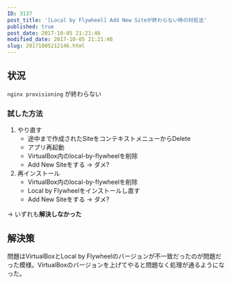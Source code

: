 ```yaml
---
ID: 3137
post_title: '[Local by Flywheel] Add New Siteが終わらない時の対処法'
published: true
post_date: 2017-10-05 21:21:46
modified_date: 2017-10-05 21:21:46
slug: 20171005212146.html
---
```

<h2>状況</h2>

<code>nginx provisioning</code> が終わらない

<h3>試した方法</h3>

<ol>
<li>やり直す

<ul>
<li>途中まで作成されたSiteをコンテキストメニューからDelete</li>
<li>アプリ再起動</li>
<li>VirtualBox内のlocal-by-flywheelを削除</li>
<li>Add New Siteをする → ダメ?</li>
</ul></li>
<li>再インストール

<ul>
<li>VirtualBox内のlocal-by-flywheelを削除</li>
<li>Local by Flywheelをインストールし直す</li>
<li>Add New Siteをする → ダメ?</li>
</ul></li>
</ol>

→ いずれも<strong>解決しなかった</strong>

<h2>解決策</h2>

問題はVirtualBoxとLocal by Flywheelのバージョンが不一致だったのが問題だった模様。VirtualBoxのバージョンを上げてやると問題なく処理が通るようになった。